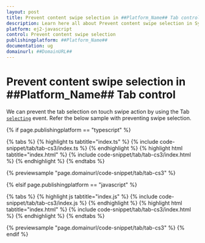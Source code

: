 ```yaml
---
layout: post
title: Prevent content swipe selection in ##Platform_Name## Tab control | Syncfusion
description: Learn here all about Prevent content swipe selection in Syncfusion ##Platform_Name## Tab control of Syncfusion Essential JS 2 and more.
platform: ej2-javascript
control: Prevent content swipe selection 
publishingplatform: ##Platform_Name##
documentation: ug
domainurl: ##DomainURL##
---
```


# Prevent content swipe selection in ##Platform_Name## Tab control

We can prevent the tab selection on touch swipe action by using the Tab [`selecting`](../../api/tab#selecting)&nbsp;event. Refer the below sample with preventing swipe selection.

{% if page.publishingplatform == "typescript" %}

 {% tabs %}
{% highlight ts tabtitle="index.ts" %}
{% include code-snippet/tab/tab-cs3/index.ts %}
{% endhighlight %}
{% highlight html tabtitle="index.html" %}
{% include code-snippet/tab/tab-cs3/index.html %}
{% endhighlight %}
{% endtabs %}
        
{% previewsample "page.domainurl/code-snippet/tab/tab-cs3" %}

{% elsif page.publishingplatform == "javascript" %}

{% tabs %}
{% highlight js tabtitle="index.js" %}
{% include code-snippet/tab/tab-cs3/index.js %}
{% endhighlight %}
{% highlight html tabtitle="index.html" %}
{% include code-snippet/tab/tab-cs3/index.html %}
{% endhighlight %}
{% endtabs %}

{% previewsample "page.domainurl/code-snippet/tab/tab-cs3" %}
{% endif %}

